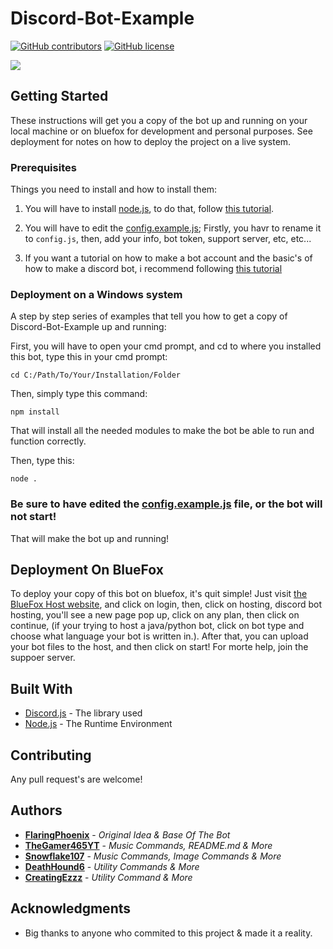 # Discord-Bot-Example

[![GitHub contributors](https://img.shields.io/github/contributors/BlueFox-Development/Discord-Bot-Example.svg?style=flat-square)](https://github.com/BlueFox-Development/Discord-Bot-Example/graphs/contributors)
[![GitHub license](https://img.shields.io/github/license/BlueFox-Development/Discord-Bot-Example.svg?style=flat-square)](https://github.com/BlueFox-Development/Discord-Bot-Example/blob/master/LICENSE)

<!-- <a href="https://discord.gg/invite"> <img src="https://img.shields.io/discord/guildid?logo=discord" alt="chat on Discord"></a> -->

<a href="https://github.com/BlueFox-Development/Discord-Bot-Example/pulse" alt="Activity">
        <img src="https://img.shields.io/github/commit-activity/m/BlueFox-Development/Discord-Bot-Example" /></a>

## Getting Started

These instructions will get you a copy of the bot up and running on your local machine or on bluefox for development and personal purposes. See deployment for notes on how to deploy the project on a live system.

### Prerequisites

Things you need to install and how to install them:

1. You will have to install [node.js](https://nodejs.org/en/download/), to do that, follow [this tutorial](https://treehouse.github.io/installation-guides/windows/node-windows.html).

2. You will have to edit the [config.example.js](https://github.com/BlueFox-Development/Discord-Bot-Example/blob/master/config.example.js); Firstly, you havr to rename it to `config.js`, then, add your info, bot token, support server, etc, etc...

3. If you want a tutorial on how to make a bot account and the basic's of how to make a discord bot, i recommend following [this tutorial](https://github.com/dylanwe/How-to-make-a-discord-bot)

### Deployment on a Windows system

A step by step series of examples that tell you how to get a copy of Discord-Bot-Example up and running:

First, you will have to open your cmd prompt, and cd to where you installed this bot, type this in your cmd prompt:

```
cd C:/Path/To/Your/Installation/Folder
```

Then, simply type this command:

```
npm install
```

That will install all the needed modules to make the bot be able to run and function correctly.


Then, type this:

```
node .
```

### Be sure to have edited the [config.example.js](https://github.com/BlueFox-Development/Discord-Bot-Example/blob/master/config.example.js) file, or the bot will not start!
That will make the bot up and running!

## Deployment On BlueFox

To deploy your copy of this bot on bluefox, it's quit simple! Just visit [the BlueFox Host website](https://bluefoxhost.com/index.php), and click on login, then, click on hosting, discord bot hosting, you'll see a new page pop up, click on any plan, then click on continue, (if your trying to host a java/python bot, click on bot type and choose what language your bot is written in.). After that, you can upload your bot files to the host, and then click on start!
For morte help, join the suppoer server.

## Built With

* [Discord.js](https://discord.js.org/#/docs/main/12.2.0/general/welcome) - The library used
* [Node.js](https://www.nodejs.org) - The Runtime Environment

## Contributing

Any pull request's are welcome!

## Authors

* **[FlaringPhoenix](https://github.com/FlaringPhoenix)** - *Original Idea & Base Of The Bot*
* **[TheGamer465YT](https://github.com/TheGamer456YT)** - *Music Commands, README.md & More*
* **[Snowflake107](https://github.com/Snowflake107)** - *Music Commands, Image Commands & More*
* **[DeathHound6](https://github.com/DeathHound6)** - *Utility Commands & More*
* **[CreatingEzzz](https://github.com/CatingEzz)** - *Utility Command & More*

## Acknowledgments

* Big thanks to anyone who commited to this project & made it a reality.


